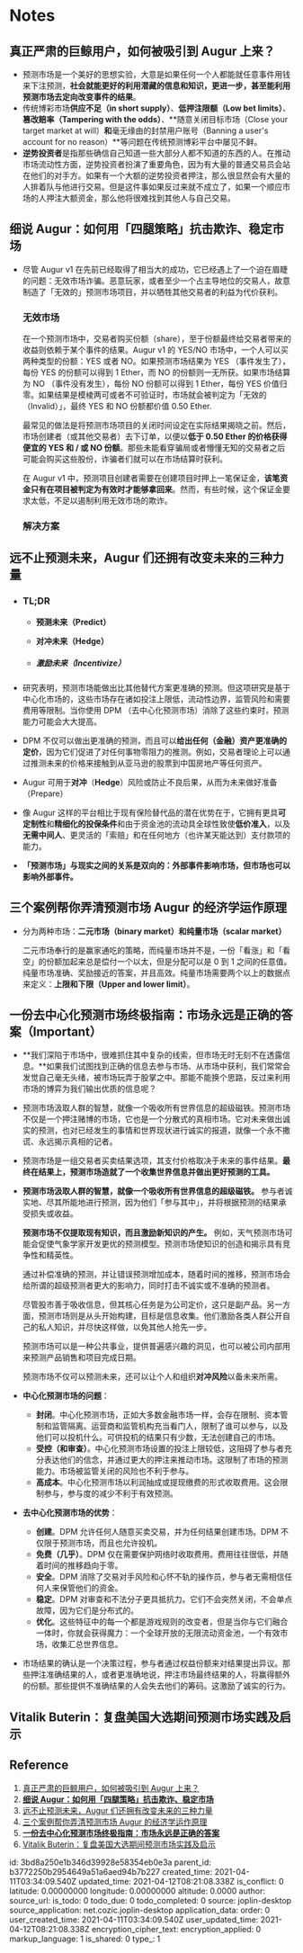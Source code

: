 # Notes

## 真正严肃的巨鲸用户，如何被吸引到 Augur 上来？

- 预测市场是一个美好的思想实验，大意是如果任何一个人都能就任意事件用钱来下注预测，**社会就能更好的利用潜藏的信息和知识，更进一步，甚至能利用预测市场去定向改变事件的结果**。
- 传统博彩市场**供应不足（in short supply）**、**低押注限额（Low bet limits）**、**篡改赔率（Tampering with the odds）**、**随意关闭目标市场（Close your target market at will）**和**毫无缘由的封禁用户账号（Banning a user's account for no reason）**等问题在传统预测博彩平台中屡见不鲜。
- **逆势投资者**是指那些确信自己知道一些大部分人都不知道的东西的人。在推动市场流动性方面，逆势投资者扮演了重要角色，因为有大量的普通交易员会站在他们的对手方。如果有一个大额的逆势投资者押注，那么很显然会有大量的人排着队与他进行交易。但是这件事如果反过来就不成立了，如果一个顺应市场的人押注大额资金，那么他将很难找到其他人与自己交易。

## 细说 Augur：如何用「四腿策略」抗击欺诈、稳定市场

- 尽管 Augur v1 在先前已经取得了相当大的成功，它已经遇上了一个迫在眉睫的问题：无效市场诈骗。恶意玩家，或者至少一个占主导地位的交易人，故意制造了「无效的」预测市场项目，并以牺牲其他交易者的利益为代价获利。

  ### 无效市场

  在一个预测市场中，交易者购买份额（share），至于份额最终给交易者带来的收益则依赖于某个事件的结果。Augur v1 的 YES/NO 市场中，一个人可以买两种类型的份额：YES 或者 NO。如果预测市场结果为 YES （事件发生了），每份 YES 的份额可以得到 1 Ether，而 NO 的份额则一无所获。如果市场结算为 NO （事件没有发生），每份 NO 份额可以得到 1 Ether，每份 YES 价值归零。如果结果是模棱两可或者不可验证时，市场就会被判定为「无效的（Invalid）」，最终 YES 和 NO 份额都价值 0.50 Ether.

  最常见的做法是将预测市场项目的关闭时间设定在实际结果揭晓之前。然后，市场创建者（或其他交易者）去下订单，以便以**低于 0.50 Ether 的价格获得便宜的 YES 和 / 或 NO 份额**。那些未能看穿骗局或者懵懂无知的交易者之后可能会购买这些股份，诈骗者们就可以在市场结算时获利。

  在 Augur v1 中，预测项目创建者需要在创建项目时押上一笔保证金，**该笔资金只有在项目被判定为有效时才能够拿回来**。然而，有些时候，这个保证金要求太低，不足以遏制利用无效市场的欺诈。
  
  ### 解决方案

## 远不止预测未来，Augur 们还拥有改变未来的三种力量

- ### TL;DR

  - **预测未来（Predict）**

  - **对冲未来（Hedge）**

  - ##### **激励未来（Incentivize）**

- 研究表明，预测市场能做出比其他替代方案更准确的预测。但这项研究是基于中心化市场的，这些市场存在诸如投注上限低，流动性边界，监管风险和需要费用等限制。当你使用 DPM  （去中心化预测市场）消除了这些约束时，预测能力可能会大大提高。
- DPM 不仅可以做出更准确的预测，而且可以**给出任何（金融）资产更准确的定价**，因为它们促进了对任何事物零阻力的推测。例如，交易者理论上可以通过推测未来的价格来接触到从亚马逊的股票到中国房地产等任何资产。
- Augur 可用于**对冲**（**Hedge**）风险或防止不良后果，从而为未来做好准备（Prepare）
- 像 Augur 这样的平台相比于现有保险替代品的潜在优势在于，它拥有更具**可定制性**和**精细化的投保条件**和由于资金池的流动具全球性致使**低价准入**，以及**无需中间人**、更灵活的「索赔」和在任何地方（也许某天能达到）支付款项的能力。
- **「预测市场」与现实之间的关系是双向的：外部事件影响市场，但市场也可以影响外部事件。**

## 三个案例帮你弄清预测市场 Augur 的经济学运作原理

- 分为两种市场：**二元市场（binary market）和纯量市场（scalar market）**

  二元市场奉行的是赢家通吃的策略，而纯量市场并不是，一份「看涨」和「看空」的份额加起来总是偿付一个以太，但是分配可以是 0 到 1 之间的任意值。纯量市场准确、奖励接近的答案，并且高效。纯量市场需要两个以上的数据点来定义：**上限和下限（Upper and lower limit）**。

## 一份去中心化预测市场终极指南：市场永远是正确的答案（Important）

- **我们深陷于市场中，很难抓住其中复杂的线索，但市场无时无刻不在透露信息。**如果我们试图找到正确的信息去参与市场、从市场中获利，我们常常会发觉自己毫无头绪，被市场玩弄于股掌之中。那能不能换个思路，反过来利用市场的博弈为我们输出优质的信息呢？

- 预测市场汲取人群的智慧，就像一个吸收所有世界信息的超级磁铁。预测市场不仅是一个押注赌博的市场，它也是一个分散式的真相市场。它对未来做出诚实的预测，也对已经发生的事情和世界现状进行诚实的报道，就像一个永不撒谎、永远揭示真相的记者。

- 预测市场是一组交易者买卖结果选项，其支付价格取决于未来的事件结果。**最终在结果上，预测市场造就了一个收集世界信息并做出更好预测的工具。**

- **预测市场汲取人群的智慧，就像一个吸收所有世界信息的超级磁铁。** 参与者诚实地、尽其所能地进行预测，因为他们「参与其中」，并将根据预测的结果承受损失或收益。

  **预测市场不仅提取现有知识，而且激励新知识的产生。** 例如，天气预测市场可能会促使气象学家开发更优的预测模型。预测市场使知识的创造和揭示具有竞争性和精英性。

  通过补偿准确的预测，并让错误预测增加成本，随着时间的推移，预测市场会给所谓的超级预测者更大的影响力，同时打击不诚实或不准确的预测者。

  尽管股市善于吸收信息，但其核心任务是为公司定价，这只是副产品。另一方面，预测市场则是从头开始构建，目标是信息收集。他们激励各类人群公开自己的私人知识，并尽快这样做，以免其他人抢先一步。

  预测市场可以是一种公共事业，提供普遍感兴趣的洞见，也可以被公司内部用来预测产品销售和项目完成日期。

  预测市场不仅可以预测未来，还可以让个人和组织**对冲风险**以备未来所需。

- **中心化预测市场的问题**：

  - **封闭**。中心化预测市场，正如大多数金融市场一样，会存在限制、资本管制和监管隔离。运营商和监管机构充当看门人，限制了谁可以参与，以及他们可以投机什么。可供投机的结果只有少数，无法创建自己的市场。
  - **受控（和审查）**。中心化预测市场设置的投注上限较低，这阻碍了参与者充分表达他们的信念，并通过更大的押注来推动市场。这限制了市场的预测能力。市场被监管关闭的风险也不利于参与。
  - **高成本**。中心化预测市场以利润抽成或提现缴费的形式收取费用。这会限制参与，参与度的减少不利于有效预测。

- **去中心化预测市场的优势**：

  - **创建**。DPM 允许任何人随意买卖交易，并为任何结果创建市场。DPM 不仅限于预测市场，而且也允许投机。
  - **免费（几乎）**。DPM 仅在需要保护网络时收取费用。费用往往很低，并随着时间的推移趋向于零。
  - **安全**。DPM 消除了交易对手风险和心怀不轨的操作员，参与者无需相信任何人来保管他们的资金。
  - **稳定**。DPM 对审查和不法分子更具抵抗力。它们不会突然关闭，不会单点故障，因为它们是分布式的。
  - **优化**。这些特征中的每一个都是游戏规则的改变者，但是当你与它们融合一体时，你就会获得魔力：一个全球开放的无限流动资金池，一个有效市场，收集汇总世界信息。

- 市场结果的确认是一个决策过程，参与者通过权益份额来对结果提出异议。那些押注准确结果的人，或者更准确地说，押注市场最终结果的人，将赢得额外的份额。那些提供不准确结果的人会失去他们的筹码。这激励了诚实的行为。

## Vitalik Buterin：复盘美国大选期间预测市场实践及启示

## Reference

1. [真正严肃的巨鲸用户，如何被吸引到 Augur 上来？](https://www.chainnews.com/articles/869196021286.htm)
2. [**细说 Augur：如何用「四腿策略」抗击欺诈、稳定市场**](https://www.chainnews.com/articles/441422201047.htm)
3. [远不止预测未来，Augur 们还拥有改变未来的三种力量](https://www.chainnews.com/articles/121991795612.htm)
4. [三个案例帮你弄清预测市场 Augur 的经济学运作原理](https://www.chainnews.com/articles/454631869855.htm#)
5. [**一份去中心化预测市场终极指南：市场永远是正确的答案**](https://www.chainnews.com/articles/625561261884.htm)
6. [Vitalik Buterin：复盘美国大选期间预测市场实践及启示](https://www.chainnews.com/articles/573082535116.htm#)

id: 3bd8a250e1b346d39928e58354eb0e3a
parent_id: b3772250b2954649a51a6aed94b7b227
created_time: 2021-04-11T03:34:09.540Z
updated_time: 2021-04-12T08:21:08.338Z
is_conflict: 0
latitude: 0.00000000
longitude: 0.00000000
altitude: 0.0000
author: 
source_url: 
is_todo: 0
todo_due: 0
todo_completed: 0
source: joplin-desktop
source_application: net.cozic.joplin-desktop
application_data: 
order: 0
user_created_time: 2021-04-11T03:34:09.540Z
user_updated_time: 2021-04-12T08:21:08.338Z
encryption_cipher_text: 
encryption_applied: 0
markup_language: 1
is_shared: 0
type_: 1